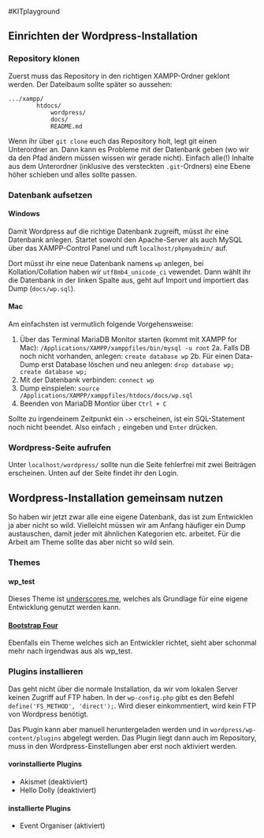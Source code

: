 #KITplayground

## Einrichten der Wordpress-Installation

### Repository klonen

Zuerst muss das Repository in den richtigen XAMPP-Ordner geklont werden. Der Dateibaum sollte später so aussehen:

	.../xampp/
			htdocs/
				wordpress/
				docs/
				README.md

Wenn ihr über `git clone` euch das Repository holt, legt git einen Unterordner an. Dann kann es Probleme mit der Datenbank geben (wo wir da den Pfad ändern müssen wissen wir gerade nicht). Einfach alle(!) Inhalte aus dem Unterordner (inklusive des versteckten `.git`-Ordners) eine Ebene höher schieben und alles sollte passen.

### Datenbank aufsetzen

#### Windows

Damit Wordpress auf die richtige Datenbank zugreift, müsst ihr eine Datenbank anlegen. Startet sowohl den Apache-Server als auch MySQL über das XAMPP-Control Panel und ruft `localhost/phpmyadmin/` auf.

Dort müsst ihr eine neue Datenbank namens `wp` anlegen, bei Kollation/Collation haben wir `utf8mb4_unicode_ci` vewendet. Dann wählt ihr die Datenbank in der linken Spalte aus, geht auf Import und importiert das Dump (`docs/wp.sql`).

#### Mac

Am einfachsten ist vermutlich folgende Vorgehensweise:

1. Über das Terminal MariaDB Monitor starten (kommt mit XAMPP for Mac): `/Applications/XAMPP/xamppfiles/bin/mysql -u root`
2a. Falls DB noch nicht vorhanden, anlegen: `create database wp`
2b. Für einen Data-Dump erst Database löschen und neu anlegen: `drop database wp; create database wp;`
3. Mit der Datenbank verbinden: `connect wp`
4. Dump einspielen: `source /Applications/XAMPP/xamppfiles/htdocs/docs/wp.sql`
5. Beenden von MariaDB Montior über `Ctrl + C`

Sollte zu irgendeinem Zeitpunkt ein `->` erscheinen, ist ein SQL-Statement noch nicht beendet. Also einfach `;` eingeben und `Enter` drücken.

### Wordpress-Seite aufrufen

Unter `localhost/wordpress/` sollte nun die Seite fehlerfrei mit zwei Beiträgen erscheinen. Unten auf der Seite findet ihr den Login.

## Wordpress-Installation gemeinsam nutzen

So haben wir jetzt zwar alle eine eigene Datenbank, das ist zum Entwicklen ja aber nicht so wild. Vielleicht müssen wir am Anfang häufiger ein Dump austauschen, damit jeder mit ähnlichen Kategorien etc. arbeitet. Für die Arbeit am Theme sollte das aber nicht so wild sein.

### Themes
#### wp_test
Dieses Theme ist [underscores.me](http://www.underscores.me), welches als Grundlage für eine eigene Entwicklung genutzt werden kann.

#### [Bootstrap Four](https://wordpress.org/themes/bootstrap-four/)
Ebenfalls ein Theme welches sich an Entwickler richtet, sieht aber schonmal mehr nach irgendwas aus als wp_test.


### Plugins installieren
Das geht nicht über die normale Installation, da wir vom lokalen Server keinen Zugriff auf FTP haben. In der `wp-config.php` gibt es den Befehl `define('FS_METHOD', 'direct');`. Wird dieser einkommentiert, wird kein FTP von Wordpress benötigt.

Das Plugin kann aber manuell heruntergeladen werden und in `wordpress/wp-content/plugins` abgelegt werden. Das Plugin liegt dann auch im Repository, muss in den Wordpress-Einstellungen aber erst noch aktiviert werden.

#### vorinstallierte Plugins
- Akismet (deaktiviert)
- Hello Dolly (deaktiviert)

#### installierte Plugins
- Event Organiser (aktiviert)